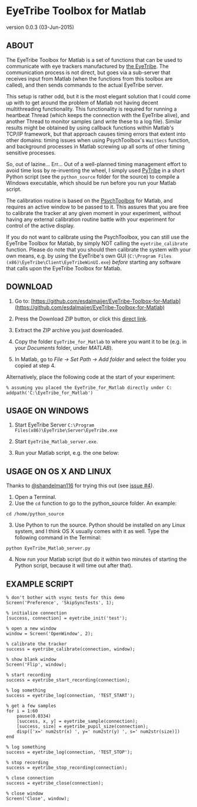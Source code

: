 EyeTribe Toolbox for Matlab
===========================

version 0.0.3 (03-Jun-2015)


ABOUT
-----

The EyeTribe Toolbox for Matlab is a set of functions that can be used
to communicate with eye trackers manufactured by [the EyeTribe](https://theeyetribe.com/). The
communication process is not direct, but goes via a sub-server that
receives input from Matlab (when the functions from this toolbox are
called), and then sends commands to the actual EyeTribe server.

This setup is rather odd, but it is the most elegant solution that I
could come up with to get around the problem of Matlab not having
decent multithreading functionality. This functionality is required
for running a heartbeat Thread (which keeps the connection with the
EyeTribe alive), and another Thread to monitor samples (and write these
to a log file). Similar results might be obtained by using callback
functions within Matlab's TCP/IP framework, but that approach causes
timing errors that extent into other domains: timing issues when
using PsychToolbox's `WaitSecs` function, and background processes
in Matlab screwing up all sorts of other timing sensitive processes.

So, out of lazine... Err... Out of a well-planned timing management
effort to avoid time loss by re-inventing the wheel, I simply used
[PyTribe](https://github.com/esdalmaijer/PyTribe) in a short Python script (see the `python_source` folder for
the source) to compile a Windows executable, which should be run
before you run your Matlab script.

The calibration routine is based on the [PsychToolbox](https://psychtoolbox.org/HomePage) for Matlab,
and requires an active window to be passed to it. This assures that
you are free to calibrate the tracker at any given moment in your
experiment, without having any external calibration routine battle
with your experiment for control of the active display.

If you do not want to calibrate using the PsychToolbox, you can still
use the EyeTribe Toolbox for Matlab, by simply NOT calling the
`eyetribe_calibrate` function. Please do note that you should then
calibrate the system with your own means, e.g. by using the EyeTribe's
own GUI (`C:\Program Files (x86)\EyeTribe\Client\EyeTribeWinUI.exe`)
*before* starting any software that calls upon the EyeTribe Toolbox
for Matlab.

DOWNLOAD
--------

1) Go to: [https://github.com/esdalmaijer/EyeTribe-Toolbox-for-Matlab](https://github.com/esdalmaijer/EyeTribe-Toolbox-for-Matlab)

2) Press the Download ZIP button, or click this [direct link](https://github.com/esdalmaijer/EyeTribe-Toolbox-for-Matlab/archive/master.zip).

3) Extract the ZIP archive you just downloaded.

4) Copy the folder `EyeTribe_for_Matlab` to where you want it to be
(e.g. in your *Documents* folder, under *MATLAB*).

5) In Matlab, go to *File -> Set Path -> Add folder* and select
the folder you copied at step 4.

Alternatively, place the following code at the start of your experiment:

~~~ .matlab
% assuming you placed the EyeTribe_for_Matlab directly under C:
addpath('C:\EyeTribe_for_Matlab')
~~~


USAGE ON WINDOWS
----------------

1. Start EyeTribe Server
	`C:\Program Files(x86)\EyeTribe\Server\EyeTribe.exe`

2. Start `EyeTribe_Matlab_server.exe`.

3. Run your Matlab script, e.g. the one below:

USAGE ON OS X AND LINUX
-----------------------

Thanks to [@shandelman116](https://github.com/shandelman116) for trying this out (see [issue #4](https://github.com/esdalmaijer/EyeTribe-Toolbox-for-Matlab/issues/4)).

1. Open a Terminal.
2. Use the `cd` function to go to the python_source folder. An example:
~~~
cd /home/python_source
~~~
3. Use Python to run the source. Python should be installed on any Linux system, and I think OS X usually comes with it as well. Type the following command in the Terminal:
~~~
python EyeTribe_Matlab_server.py
~~~
4. Now run your Matlab script (but do it within two minutes of starting the Python script, because it will time out after that).

EXAMPLE SCRIPT
--------------

~~~ .matlab
% don't bother with vsync tests for this demo
Screen('Preference', 'SkipSyncTests', 1);

% initialize connection
[success, connection] = eyetribe_init('test');

% open a new window
window = Screen('OpenWindow', 2);

% calibrate the tracker
success = eyetribe_calibrate(connection, window);

% show blank window
Screen('Flip', window);

% start recording
success = eyetribe_start_recording(connection);

% log something
success = eyetribe_log(connection, 'TEST_START');

% get a few samples
for i = 1:60
    pause(0.0334)
    [success, x, y] = eyetribe_sample(connection);
    [success, size] = eyetribe_pupil_size(connection);
    disp(['x=' num2str(x) ', y=' num2str(y) ', s=' num2str(size)])
end

% log something
success = eyetribe_log(connection, 'TEST_STOP');

% stop recording
success = eyetribe_stop_recording(connection);

% close connection
success = eyetribe_close(connection);

% close window
Screen('Close', window);
~~~

